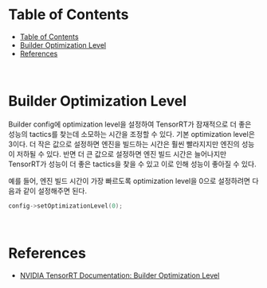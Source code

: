 # Table of Contents

- [Table of Contents](#table-of-contents)
- [Builder Optimization Level](#builder-optimization-level)
- [References](#references)

<br>

# Builder Optimization Level

Builder config에 optimization level을 설정하여 TensorRT가 잠재적으로 더 좋은 성능의 tactics를 찾는데 소모하는 시간을 조정할 수 있다. 기본 optimization level은 3이다. 더 작은 값으로 설정하면 엔진을 빌드하는 시간은 훨씬 빨라지지만 엔진의 성능이 저하될 수 있다. 반면 더 큰 값으로 설정하면 엔진 빌드 시간은 늘어나지만 TensorRT가 성능이 더 좋은 tactics을 찾을 수 있고 이로 인해 성능이 좋아질 수 있다.

예를 들어, 엔진 빌드 시간이 가장 빠르도록 optimization level을 0으로 설정하려면 다음과 같이 설정해주면 된다.

```c++
config->setOptimizationLevel(0);
```

<br>

# References

- [NVIDIA TensorRT Documentation: Builder Optimization Level](https://docs.nvidia.com/deeplearning/tensorrt/developer-guide/index.html#opt-builder-optimization-level)